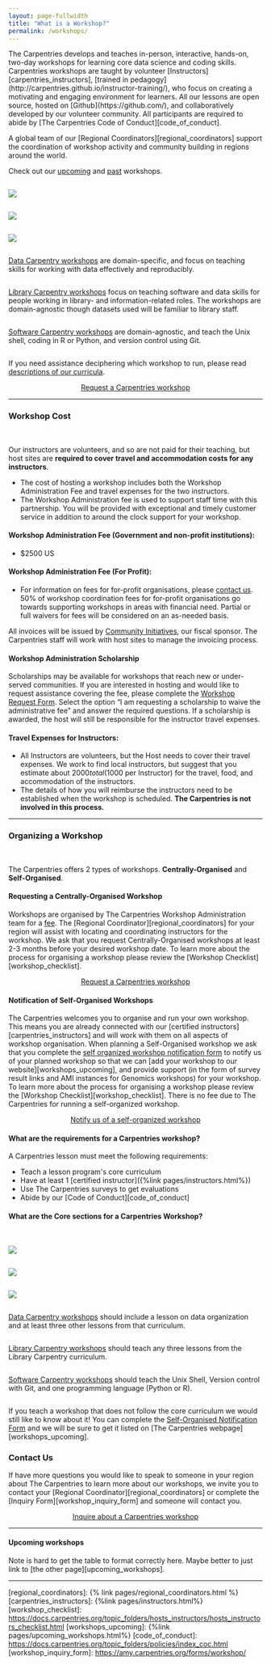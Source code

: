 ```yaml
---
layout: page-fullwidth
title: "What is a Workshop?"
permalink: /workshops/
---
```


<p>The Carpentries develops and teaches in-person, interactive, hands-on, two-day workshops for learning core data science and coding skills. Carpentries workshops are
taught by volunteer [Instructors][carpentries_instructors], [trained in pedagogy](http://carpentries.github.io/instructor-training/), who focus on creating a motivating and engaging environment for learners. All our lessons are open source, hosted on
[Github](https://github.com/), and collaboratively developed by our volunteer community.  All participants are required to abide by [The Carpentries Code of Conduct][code_of_conduct]. </p>

<p>A global team of our [Regional Coordinators][regional_coordinators] support the coordination of workshop activity and community building in regions around the world. </p>

<p>
Check out our <a href="/upcoming_workshops/">upcoming</a> and <a href="/past_workshops/">past</a> workshops.
</p>



<div class="row">

  <div class="medium-4 columns">
  <p>  
    <a href="https://datacarpentry.org"><img src="{{ site.urlimg }}/logos/dc.svg"></a>
  </p>
  </div>

  <div class="medium-4 columns">
  <p>
    <a href="https://librarycarpentry.org"><img src="{{ site.urlimg }}/logos/lc.svg"></a> 
  </p>
  </div>

  <div class="medium-4 columns">
  <p>
     <a href="https://software-carpentry.org"><img src="{{ site.urlimg }}/logos/swc.svg"></a>
  </p>
  </div>

</div>


<div class="row">

  <div class="medium-4 columns">
  <p>
    <a href="https://datacarpentry.org/workshops/">Data Carpentry workshops</a> are domain-specific, and focus on teaching skills for working with data effectively and reproducibly.
  </p>
  </div>

  <div class="medium-4 columns">
  <p>
    <a href="https://librarycarpentry.org/workshops/">Library Carpentry workshops</a> focus on teaching software and data skills for people working in library- and information-related roles. The workshops are domain-agnostic though datasets used will be familiar to library staff.
  </p>
  </div>

  <div class="medium-4 columns">
  <p>
    <a href="https://software-carpentry.org/workshops/">Software Carpentry workshops</a> are domain-agnostic, and teach the Unix shell, coding in R or Python, and version control using Git.
  </p>
  </div>

</div>


<p>
If you need assistance deciphering which workshop to run, please read <a href="/workshops-curricula/">descriptions of our curricula</a>.
</p>

<div align="center">
<a class="button small radius prev" href="/">Request a Carpentries workshop</a>
</div>
<hr>

### <i class="far fa-money-bill-alt" id="workshop-cost"></i> Workshop Cost

<br>

Our instructors are volunteers, and so are not paid for their teaching, but host sites are **required to cover travel and accommodation costs for any instructors**.

* The cost of hosting a workshop includes both the Workshop Administration Fee and travel expenses for the two instructors.
* The Workshop Administration fee is used to support staff time with this partnership. You will be provided with exceptional and timely customer service in addition to around the clock support for your workshop. 

#### Workshop Administration Fee (Government and non-profit institutions):
* $2500 US

#### Workshop Administration Fee (For Profit):
* For information on fees for for-profit organisations, please [contact us](mailto:team@carpentries.org). 50% of workshop coordination fees for for-profit organisations go towards supporting workshops in areas with financial need. Partial or full waivers for fees will be considered on an as-needed basis.

All invoices will be issued by [Community Initiatives](https://communityin.org/), our fiscal sponsor. The Carpentries staff will work with host sites to manage the invoicing process.

#### Workshop Administration Scholarship
Scholarships may be available for workshops that reach new or under-served communities. If you are interested in hosting and would like to request assistance covering the fee, please complete the [Workshop Request Form][workshop_request_form]. Select the option “I am requesting a scholarship to waive the administrative fee” and answer the required questions. If a scholarship is awarded, the host will still be responsible for the instructor travel expenses. 

#### Travel Expenses for Instructors:
* All Instructors are volunteers, but the Host needs to cover their travel expenses. We work to find local instructors, but suggest that you estimate about $2000 total ($1000 per Instructor) for the travel, food, and accommodation of the instructors. 
* The details of how you will reimburse the instructors need to be established when the workshop is scheduled. **The Carpentries is not involved in this process.**

<hr>

### <i class="fas fa-tasks"></i> Organizing a Workshop

<br>

The Carpentries offers 2 types of workshops. **Centrally-Organised** and **Self-Organised**.

#### Requesting a Centrally-Organised Workshop
Workshops are organised by The Carpentries Workshop Administration team for a [fee](#workshop-cost). The [Regional Coordinator][regional_coordinators] for your region will assist with locating and coordinating instructors for the workshop. We ask that you request Centrally-Organised workshops at least 2-3 months before your desired workshop date. To learn more about the process for organising a workshop please review the [Workshop Checklist][workshop_checklist].

<div align="center">
<a class="button small radius prev" href="/">Request a Carpentries workshop</a>
</div>


#### Notification of Self-Organised Workshops
The Carpentries welcomes you to organise and run your own workshop. This means you are already connected with our [certified instructors][carpentries_instructors] and will work with them on all aspects of workshop organisation. When planning a Self-Organised workshop we ask that you complete the [self organized workshop notification form][self_org_notification_form] to notify us of your planned workshop so that we can [add your workshop to our website][workshops_upcoming], and provide support (in the form of survey result links and AMI instances for Genomics workshops) for your workshop. To learn more about the process for organising a workshop please review the [Workshop Checklist][workshop_checklist]. There is no fee due to The Carpentries for running a self-organized workshop.

<div align="center">
<a class="button small radius prev" href="/">Notify us of a self-organized workshop</a>
</div>

#### What are the requirements for a Carpentries workshop? 
A Carpentries lesson must meet the following requirements: 
* Teach a lesson program's core curriculum
* Have at least 1 [certified instructor]({%link pages/instructors.html%}) 
* Use The Carpentries surveys to get evaluations
* Abide by our [Code of Conduct][code_of_conduct]


#### What are the Core sections for a Carpentries Workshop? 

<br>

<div class="row">

  <div class="medium-4 columns">
  <p>  
    <a href="https://datacarpentry.org"><img src="{{ site.urlimg }}/logos/dc.svg"></a>
  </p>
  </div>

  <div class="medium-4 columns">
  <p>
    <a href="https://librarycarpentry.org"><img src="{{ site.urlimg }}/logos/lc.svg"></a> 
  </p>
  </div>

  <div class="medium-4 columns">
  <p>
     <a href="https://software-carpentry.org"><img src="{{ site.urlimg }}/logos/swc.svg"></a>
  </p>
  </div>

</div>


<div class="row">

  <div class="medium-4 columns">
  <p>
    <a href="https://datacarpentry.org/workshops/">Data Carpentry workshops</a> should include a lesson on data organization and at least three other lessons from that curriculum.
  </p>
  </div>

  <div class="medium-4 columns">
  <p>
    <a href="https://librarycarpentry.org/workshops/">Library Carpentry workshops</a> should teach any three lessons from the Library Carpentry curriculum.
  </p>
  </div>

  <div class="medium-4 columns">
  <p>
    <a href="https://software-carpentry.org/workshops/">Software Carpentry workshops</a> should teach the Unix Shell, Version control with Git, and one programming language (Python or R).
  </p>
  </div>

</div>


If you teach a workshop that does not follow the core curriculum we would still like to know about it! You can complete the [Self-Organised Notification Form][self_org_notification_form] and we will be sure to get it listed on [The Carpentries webpage][workshops_upcoming].



### <i class="fas fa-smile" id="workshop-cost"></i> Contact Us
If have more questions you would like to speak to someone in your region about The Carpentries to learn more about our workshops, we invite you to contact your [Regional Coordinator][regional_coordinators] or complete the [Inquiry Form][workshop_inquiry_form] and someone will contact you. 

<div align="center">
<a class="button small radius prev" href="/">Inquire about a Carpentries workshop</a>
</div>
<hr>

#### Upcoming workshops

Note is hard to get the table to format correctly here.  Maybe better to just link to [the other page][upcoming_workshops].


<hr>



[workshop_request_form]: https://amy.carpentries.org/forms/workshop/
[self_org_notification_form]: https://amy.carpentries.org/forms/workshop/
[regional_coordinators]: {% link pages/regional_coordinators.html %}
[carpentries_instructors]: {%link pages/instructors.html%}
[workshop_checklist]: https://docs.carpentries.org/topic_folders/hosts_instructors/hosts_instructors_checklist.html
[workshops_upcoming]: {%link pages/upcoming_workshops.html%}
[code_of_conduct]: https://docs.carpentries.org/topic_folders/policies/index_coc.html
[workshop_inquiry_form]: https://amy.carpentries.org/forms/workshop/
